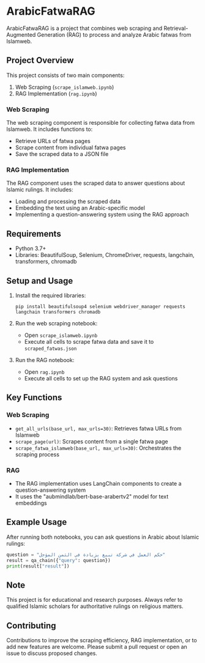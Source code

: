 # ArabicFatwaRAG

ArabicFatwaRAG is a project that combines web scraping and Retrieval-Augmented Generation (RAG) to process and analyze Arabic fatwas from Islamweb.

## Project Overview

This project consists of two main components:

1. Web Scraping (`scrape_islamweb.ipynb`)
2. RAG Implementation (`rag.ipynb`)

### Web Scraping

The web scraping component is responsible for collecting fatwa data from Islamweb. It includes functions to:

- Retrieve URLs of fatwa pages
- Scrape content from individual fatwa pages
- Save the scraped data to a JSON file

### RAG Implementation

The RAG component uses the scraped data to answer questions about Islamic rulings. It includes:

- Loading and processing the scraped data
- Embedding the text using an Arabic-specific model
- Implementing a question-answering system using the RAG approach

## Requirements

- Python 3.7+
- Libraries: BeautifulSoup, Selenium, ChromeDriver, requests, langchain, transformers, chromadb

## Setup and Usage

1. Install the required libraries:
   ```
   pip install beautifulsoup4 selenium webdriver_manager requests langchain transformers chromadb
   ```

2. Run the web scraping notebook:
   - Open `scrape_islamweb.ipynb`
   - Execute all cells to scrape fatwa data and save it to `scraped_fatwas.json`

3. Run the RAG notebook:
   - Open `rag.ipynb`
   - Execute all cells to set up the RAG system and ask questions

## Key Functions

### Web Scraping

- `get_all_urls(base_url, max_urls=30)`: Retrieves fatwa URLs from Islamweb
- `scrape_page(url)`: Scrapes content from a single fatwa page
- `scrape_fatwa_islamweb(base_url, max_urls=30)`: Orchestrates the scraping process

### RAG

- The RAG implementation uses LangChain components to create a question-answering system
- It uses the "aubmindlab/bert-base-arabertv2" model for text embeddings

## Example Usage

After running both notebooks, you can ask questions in Arabic about Islamic rulings:

```python
question = "حكم العمل في شركة تبيع بزيادة في الثمن المؤجل"
result = qa_chain({"query": question})
print(result["result"])
```

## Note

This project is for educational and research purposes. Always refer to qualified Islamic scholars for authoritative rulings on religious matters.

## Contributing

Contributions to improve the scraping efficiency, RAG implementation, or to add new features are welcome. Please submit a pull request or open an issue to discuss proposed changes.
